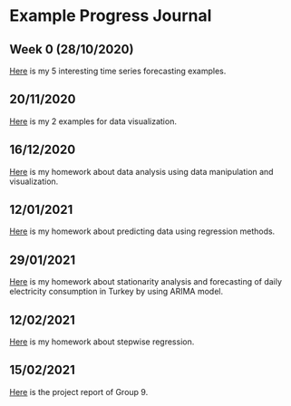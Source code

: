# Example Progress Journal

## Week 0 (28/10/2020)
[Here](files/homework_0.html) is my 5 interesting time series forecasting examples.

## 20/11/2020
[Here](files/homework_1.html) is my 2 examples for data visualization.

## 16/12/2020
[Here](files/homework_2.html) is my homework about data analysis using data manipulation and visualization.

## 12/01/2021
[Here](files/homework_3.html) is my homework about predicting data using regression methods.

## 29/01/2021
[Here](files/homework4.html) is my homework about stationarity analysis and forecasting of daily electricity consumption in Turkey by using ARIMA model.

## 12/02/2021
[Here](files/hw5.html) is my homework about stepwise regression.

## 15/02/2021
[Here](files/project-rep.html) is the project report of Group 9.
